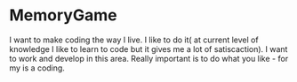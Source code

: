 # MemoryGame
I want to make coding the way I live. I like to do it( at current level of knowledge I like to learn to code but it gives me a lot of satiscaction). 
I want to work and develop in this area. Really important is to do what you like - for my is a coding. 
